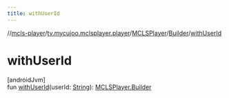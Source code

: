 ```yaml
---
title: withUserId
---
```

//[mcls-player](../../../../index.html)/[tv.mycujoo.mclsplayer.player](../../index.html)/[MCLSPlayer](../index.html)/[Builder](index.html)/[withUserId](with-user-id.html)



# withUserId



[androidJvm]\
fun [withUserId](with-user-id.html)(userId: [String](https://kotlinlang.org/api/latest/jvm/stdlib/kotlin/-string/index.html)): [MCLSPlayer.Builder](index.html)




